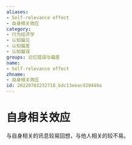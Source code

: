 ```yaml
---
aliases:
- Self-relevance effect
- 自身相关效应
category:
- 行为经济学
- 认知偏见
- 认知偏差
- 认知偏误
groups: 记忆错误与偏差
name:
- Self-relevance effect
zhname:
- 自身相关效应
id: 20220703232718_bdc13eeacd29449a
---
```


# 自身相关效应

与自身相关的讯息较易回想，与他人相关的较不易。
